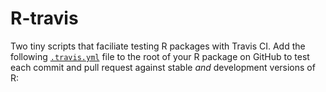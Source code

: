R-travis
========

Two tiny scripts that faciliate testing R packages with Travis CI.
Add the following
[`.travis.yml`](https://github.com/krlmlr/R-travis/blob/master/misc/.travis.yml)
file to the root of your R package on GitHub
to test each commit and pull request against stable *and* development versions
of R:

```
